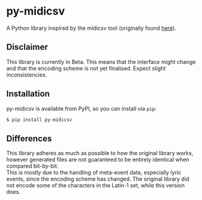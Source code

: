 # py-midicsv
A Python library inspired by the midicsv tool (originally found [here](http://www.fourmilab.ch/webtools/midicsv/)).

## Disclaimer
This library is currently in Beta. This means that the interface might change and that the encoding scheme is not yet finalised. Expect slight inconsistencies.

## Installation
py-midicsv is available from PyPI, so you can install via `pip`:
```bash
$ pip install py-midicsv
```

## Differences
This library adheres as much as possible to how the original library works, however generated files are not guaranteed to be entirely identical when compared bit-by-bit.  
This is mostly due to the handling of meta-event data, especially lyric events, since the encoding scheme has changed. The original library did not encode some of the characters in the Latin-1 set, while this version does.
